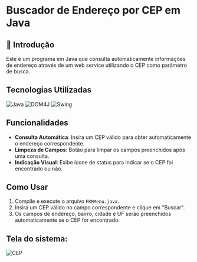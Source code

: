 # Buscador de Endereço por CEP em Java
## 📖 Introdução
Este é um programa em Java que consulta automaticamente informações de endereço através de um web service utilizando o CEP como parâmetro de busca.

## Tecnologias Utilizadas

![Java](https://img.shields.io/badge/java-%23ED8B00.svg?style=for-the-badge&logo=openjdk&logoColor=white)
![DOM4J](https://img.shields.io/badge/dom4j-9600B4.svg?style=for-the-badge)
![Swing](https://img.shields.io/badge/swing-%2300FF00.svg?style=for-the-badge&logo=java&logoColor=white)

## Funcionalidades

- **Consulta Automática**: Insira um CEP válido para obter automaticamente o endereço correspondente.
- **Limpeza de Campos**: Botão para limpar os campos preenchidos após uma consulta.
- **Indicação Visual**: Exibe ícone de status para indicar se o CEP foi encontrado ou não.

## Como Usar

1. Compile e execute o arquivo `FRMMenu.java`.
2. Insira um CEP válido no campo correspondente e clique em "Buscar".
3. Os campos de endereço, bairro, cidade e UF serão preenchidos automaticamente se o CEP for encontrado.

## Tela do sistema:

![CEP](https://github.com/HenriqueBent0/Busca-Automatica-de-CEP-Java/assets/166830118/00e453e3-2395-490c-a0f3-c9cf746fd99e)



